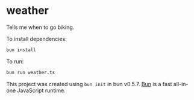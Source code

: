 # weather

Tells me when to go biking.

To install dependencies:

```bash
bun install
```

To run:

```bash
bun run weather.ts
```

This project was created using `bun init` in bun v0.5.7. [Bun](https://bun.sh) is a fast all-in-one JavaScript runtime.
